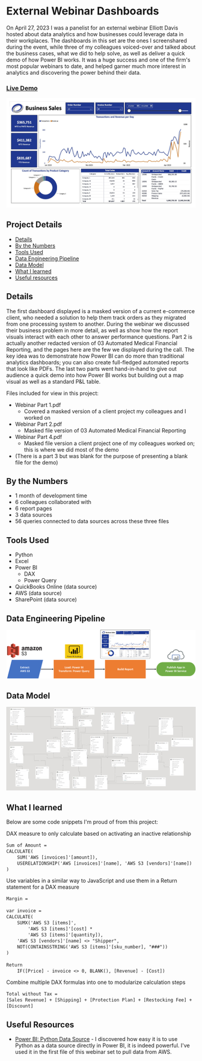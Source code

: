 # External Webinar Dashboards

On April 27, 2023 I was a panelist for an external webinar Elliott Davis hosted about data analytics and how businesses could leverage data in their workplaces. The dashboards in this set are the ones I screenshared during the event, while three of my colleagues voiced-over and talked about the business cases, what we did to help solve, as well as deliver a quick demo of how Power BI works. It was a huge success and one of the firm's most popular webinars to date, and helped garner much more interest in analytics and discovering the power behind their data.

### [Live Demo](https://app.powerbi.com/view?r=eyJrIjoiODFiZmVhYzYtMDQyOC00YzI1LTg4MDYtYzM5ODgwOWZmMjIwIiwidCI6ImY3N2E4MGM5LTY5MTAtNGJkYy1iNjFiLTgxNzA2NmQ1NmI0NiIsImMiOjJ9)

!["Report"](./Webinar%20Part%201.jpg)

## Project Details
- [Details](#details)
- [By the Numbers](#by-the-numbers)
- [Tools Used](#tools-used)
- [Data Engineering Pipeline](#data-engineering-pipeline)
- [Data Model](#data-model)
- [What I learned](#what-i-learned)
- [Useful resources](#useful-resources)

## Details

The first dashboard displayed is a masked version of a current e-commerce client, who needed a solution to help them track orders as they migrated from one processing system to another. During the webinar we discussed their business problem in more detail, as well as show how the report visuals interact with each other to answer performance questions. Part 2 is actually another redacted version of 03 Automated Medical Financial Reporting, and the pages here are the few we displayed during the call. The key idea was to demonstrate how Power BI can do more than traditional analytics dashboards; you can also create full-fledged automated reports that look like PDFs. The last two parts went hand-in-hand to give out audience a quick demo into how Power BI works but building out a map visual as well as a standard P&L table. 

Files included for view in this project:
- Webinar Part 1.pdf
  - Covered a masked version of a client project my colleagues and I worked on
- Webinar Part 2.pdf
  - Masked file version of 03 Automated Medical Financial Reporting
- Webinar Part 4.pdf
  - Masked file version a client project one of my colleagues worked on; this is where we did most of the demo
- (There is a part 3 but was blank for the purpose of presenting a blank file for the demo)

## By the Numbers

- 1 month of development time
- 6 colleagues collaborated with
- 6 report pages
- 3 data sources
- 56 queries connected to data sources across these three files

## Tools Used

- Python
- Excel
- Power BI
  - DAX
  - Power Query
- QuickBooks Online (data source)
- AWS (data source)
- SharePoint (data source)

## Data Engineering Pipeline

!["Pipeline"](./Webinar%20Part%201%20Pipeline.png)

## Data Model

!["Data Model"](./Webinar%20Part%201%20Data%20Model.JPG)

## What I learned

Below are some code snippets I'm proud of from this project:

DAX measure to only calculate based on activating an inactive relationship
```DAX
Sum of Amount = 
CALCULATE(
    SUM('AWS [invoices]'[amount]),
    USERELATIONSHIP('AWS [invoices]'[name], 'AWS S3 [vendors]'[name])
)
```

Use variables in a similar way to JavaScript and use them in a Return statement for a DAX measure
```DAX
Margin = 

var invoice = 
CALCULATE(
    SUMX('AWS S3 [items]', 
        'AWS S3 [items]'[cost] * 
        'AWS S3 [items]'[quantity]), 
    'AWS S3 [vendors]'[name] <> "Shipper",
    NOT(CONTAINSSTRING('AWS S3 [items]'[sku_number], "###"))
)

Return
    IF([Price] - invoice <> 0, BLANK(), [Revenue] - [Cost])
```

Combine multiple DAX formulas into one to modularize calculation steps
```DAX
Total without Tax = 
[Sales Revenue] + [Shipping] + [Protection Plan] + [Restocking Fee] + [Discount]
```

## Useful Resources

- [Power BI: Python Data Source](https://learn.microsoft.com/en-us/power-bi/connect-data/desktop-python-scripts) - I discovered how easy it is to use Python as a data source directly in Power BI, it is indeed powerful. I've used it in the first file of this webinar set to pull data from AWS. 